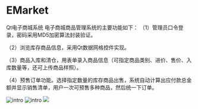 # EMarket
Qt电子商城系统
电子商城商品管理系统的主要功能如下：
（1）管理员口令登录，密码采用MD5加密算法封装验证。

（2）浏览库存商品信息，采用Qt数据网格控件实现。

（3）商品入库和清仓，用表单录入商品信息（可指定商品类别、进价、售价、入库数量等，还可上传商品样照）。

（4）预售订单功能。选择指定数量的库存商品出售，系统自动计算出应付款总金额并显示销售清单，用户一次可预售多种商品，然后统一下订单。

![intro](https://github.com/luolaihua/EMarket/blob/master/introduction/20201218170000931.jpg)
![intro](https://github.com/luolaihua/EMarket/blob/master/introduction/20201218170020285.jpg)
![](https://github.com/luolaihua/EMarket/blob/master/introduction/20201218170040766.jpg)

